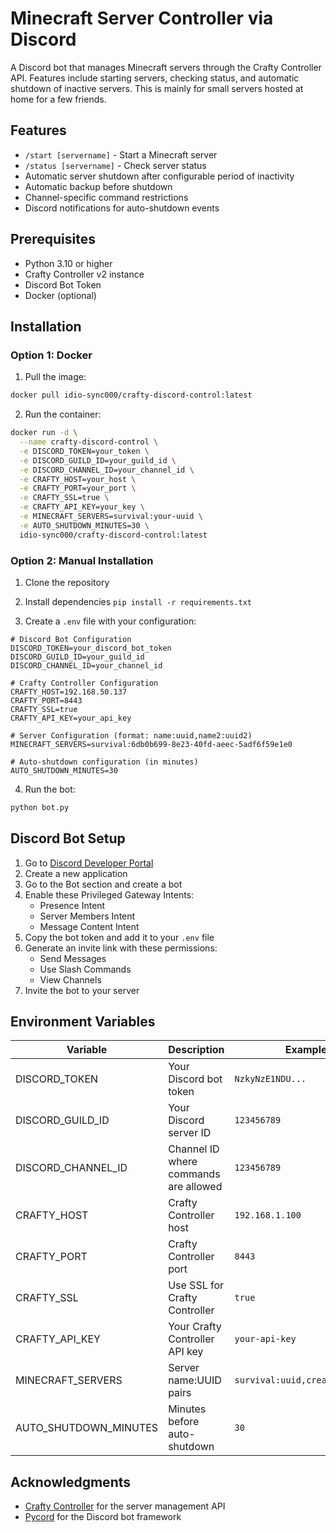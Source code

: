 # Minecraft Server Controller via Discord

A Discord bot that manages Minecraft servers through the Crafty Controller API. Features include starting servers, checking status, and automatic shutdown of inactive servers. This is mainly for small servers hosted at home for a few friends.

## Features

- `/start [servername]` - Start a Minecraft server
- `/status [servername]` - Check server status
- Automatic server shutdown after configurable period of inactivity
- Automatic backup before shutdown
- Channel-specific command restrictions
- Discord notifications for auto-shutdown events

## Prerequisites

- Python 3.10 or higher
- Crafty Controller v2 instance
- Discord Bot Token
- Docker (optional)

## Installation

### Option 1: Docker

1. Pull the image:
```bash
docker pull idio-sync000/crafty-discord-control:latest
```

2. Run the container:
```bash
docker run -d \
  --name crafty-discord-control \
  -e DISCORD_TOKEN=your_token \
  -e DISCORD_GUILD_ID=your_guild_id \
  -e DISCORD_CHANNEL_ID=your_channel_id \
  -e CRAFTY_HOST=your_host \
  -e CRAFTY_PORT=your_port \
  -e CRAFTY_SSL=true \
  -e CRAFTY_API_KEY=your_key \
  -e MINECRAFT_SERVERS=survival:your-uuid \
  -e AUTO_SHUTDOWN_MINUTES=30 \
  idio-sync000/crafty-discord-control:latest
```

### Option 2: Manual Installation

1. Clone the repository

2. Install dependencies
`pip install -r requirements.txt`

4. Create a `.env` file with your configuration:
```env
# Discord Bot Configuration
DISCORD_TOKEN=your_discord_bot_token
DISCORD_GUILD_ID=your_guild_id
DISCORD_CHANNEL_ID=your_channel_id

# Crafty Controller Configuration
CRAFTY_HOST=192.168.50.137
CRAFTY_PORT=8443
CRAFTY_SSL=true
CRAFTY_API_KEY=your_api_key

# Server Configuration (format: name:uuid,name2:uuid2)
MINECRAFT_SERVERS=survival:6db0b699-8e23-40fd-aeec-5adf6f59e1e0

# Auto-shutdown configuration (in minutes)
AUTO_SHUTDOWN_MINUTES=30
```

4. Run the bot:
```bash
python bot.py
```

## Discord Bot Setup

1. Go to [Discord Developer Portal](https://discord.com/developers/applications)
2. Create a new application
3. Go to the Bot section and create a bot
4. Enable these Privileged Gateway Intents:
   - Presence Intent
   - Server Members Intent
   - Message Content Intent
5. Copy the bot token and add it to your `.env` file
6. Generate an invite link with these permissions:
   - Send Messages
   - Use Slash Commands
   - View Channels
7. Invite the bot to your server

## Environment Variables

| Variable | Description | Example |
|----------|-------------|---------|
| DISCORD_TOKEN | Your Discord bot token | `NzkyNzE1NDU...` |
| DISCORD_GUILD_ID | Your Discord server ID | `123456789` |
| DISCORD_CHANNEL_ID | Channel ID where commands are allowed | `123456789` |
| CRAFTY_HOST | Crafty Controller host | `192.168.1.100` |
| CRAFTY_PORT | Crafty Controller port | `8443` |
| CRAFTY_SSL | Use SSL for Crafty Controller | `true` |
| CRAFTY_API_KEY | Your Crafty Controller API key | `your-api-key` |
| MINECRAFT_SERVERS | Server name:UUID pairs | `survival:uuid,creative:uuid2` |
| AUTO_SHUTDOWN_MINUTES | Minutes before auto-shutdown | `30` |

## Acknowledgments

- [Crafty Controller](https://craftycontrol.com/) for the server management API
- [Pycord](https://docs.pycord.dev/) for the Discord bot framework
